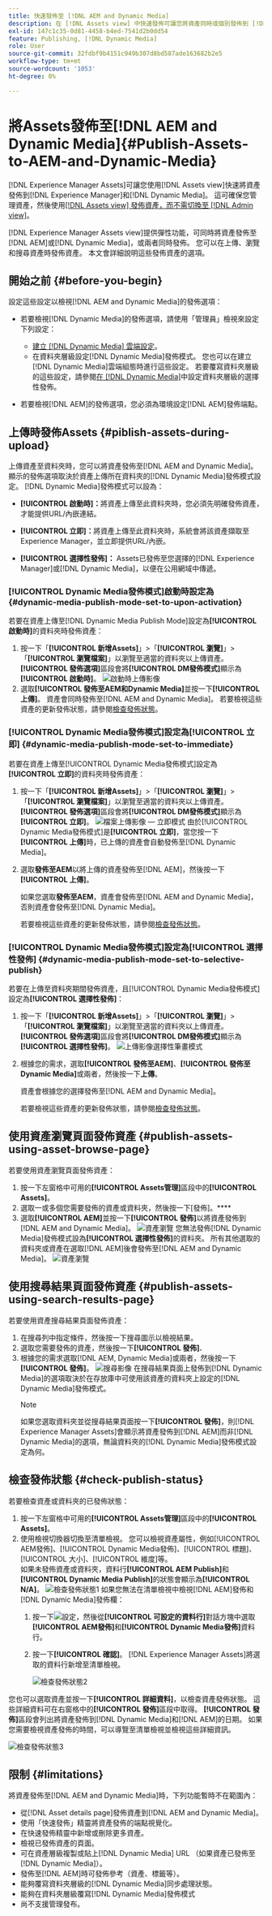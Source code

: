 ```yaml
---
title: 快速發佈至 [!DNL AEM and Dynamic Media]
description: 在 [!DNL Assets view] 中快速發佈可讓您將資產同時或個別發佈到 [!DNL AEM and Dynamic Media] 。 您可以選取資產和資料夾，並選擇發佈至 [!DNL Dynamic Media] 或 [!DNL AEM]。
exl-id: 147c1c35-0d81-4458-b4ed-7541d2b0dd54
feature: Publishing, [!DNL Dynamic Media]
role: User
source-git-commit: 32fdbf9b4151c949b307d8bd587ade163682b2e5
workflow-type: tm+mt
source-wordcount: '1053'
ht-degree: 0%

---
```


# 將Assets發佈至[!DNL AEM and Dynamic Media]{#Publish-Assets-to-AEM-and-Dynamic-Media}

[!DNL Experience Manager Assets]可讓您使用[!DNL Assets view]快速將資產發佈到[!DNL Experience Manager]和[!DNL Dynamic Media]。 這可確保您管理資產，然後使用[[!DNL Assets view] 發佈資產，而不需切換至 [!DNL Admin view]](/help/assets/overview.md##persona-based-experiences)。

[!DNL Experience Manager Assets view]提供彈性功能，可同時將資產發佈至[!DNL AEM]或[!DNL Dynamic Media]，或兩者同時發佈。 您可以在上傳、瀏覽和搜尋資產時發佈資產。 本文會詳細說明這些發佈資產的選項。

## 開始之前 {#before-you-begin}

設定這些設定以檢視[!DNL AEM and Dynamic Media]的發佈選項：

* 若要檢視[!DNL Dynamic Media]的發佈選項，請使用「管理員」檢視來設定下列設定：

   * [建立 [!DNL Dynamic Media] 雲端設定](/help/assets/dynamic-media/config-dm.md#configuring-dynamic-media-cloud-services)。
   * 在資料夾層級設定[!DNL Dynamic Media]發佈模式。 您也可以在建立[!DNL Dynamic Media]雲端組態時進行這些設定。 若要覆寫資料夾層級的這些設定，請參閱[在 [!DNL Dynamic Media]](/help/assets/dynamic-media/selective-publishing.md)中設定資料夾層級的選擇性發佈。

* 若要檢視[!DNL AEM]的發佈選項，您必須為環境設定[!DNL AEM]發佈端點。

## 上傳時發佈Assets {#piblish-assets-during-upload}

上傳資產至資料夾時，您可以將資產發佈至[!DNL AEM and Dynamic Media]。 顯示的發佈選項取決於資產上傳所在資料夾的[!DNL Dynamic Media]發佈模式設定。 [!DNL Dynamic Media]發佈模式可以設為：

* **[!UICONTROL 啟動時]：**&#x200B;將資產上傳至此資料夾時，您必須先明確發佈資產，才能提供URL/內嵌連結。

* **[!UICONTROL 立即]：**&#x200B;將資產上傳至此資料夾時，系統會將該資產擷取至Experience Manager，並立即提供URL/內嵌。
* **[!UICONTROL 選擇性發佈]：** Assets已發佈至您選擇的[!DNL Experience Manager]或[!DNL Dynamic Media]，以便在公用網域中傳遞。

### [!UICONTROL Dynamic Media發佈模式]啟動時設定為 {#dynamic-media-publish-mode-set-to-upon-activation}

若要在資產上傳至[!DNL Dynamic Media Publish Mode]設定為&#x200B;**[!UICONTROL 啟動時]**&#x200B;的資料夾時發佈資產：

1. 按一下「**[!UICONTROL 新增Assets]**」>「**[!UICONTROL 瀏覽]**」>「**[!UICONTROL 瀏覽檔案]**」以瀏覽至適當的資料夾以上傳資產。 **[!UICONTROL 發佈選項]**&#x200B;區段會將&#x200B;**[!UICONTROL DM發佈模式]**&#x200B;顯示為&#x200B;**[!UICONTROL 啟動時]**。
   ![啟動時上傳影像](/help/assets/assets/upload-uactivation.svg)
2. 選取&#x200B;**[!UICONTROL 發佈至AEM和Dynamic Media]**&#x200B;並按一下&#x200B;**[!UICONTROL 上傳]**。 資產會同時發佈至[!DNL AEM and Dynamic Media]。 若要檢視這些資產的更新發佈狀態，請參閱[檢查發佈狀態](#check-publish-status)。

### [!UICONTROL Dynamic Media發佈模式]設定為[!UICONTROL 立即] {#dynamic-media-publish-mode-set-to-immediate}

若要在資產上傳至[!UICONTROL Dynamic Media發佈模式]設定為&#x200B;**[!UICONTROL 立即]**&#x200B;的資料夾時發佈資產：

1. 按一下「**[!UICONTROL 新增Assets]**」>「**[!UICONTROL 瀏覽]**」>「**[!UICONTROL 瀏覽檔案]**」以瀏覽至適當的資料夾以上傳資產。 **[!UICONTROL 發佈選項]**&#x200B;區段會將&#x200B;**[!UICONTROL DM發佈模式]**&#x200B;顯示為&#x200B;**[!UICONTROL 立即]**。
   ![檔案上傳影像 — 立即模式](/help/assets/assets/resized-image-pdf-svg-new.svg)
由於[!UICONTROL Dynamic Media發佈模式]是&#x200B;**[!UICONTROL 立即]**，當您按一下&#x200B;**[!UICONTROL 上傳]**&#x200B;時，已上傳的資產會自動發佈至[!DNL Dynamic Media]。

2. 選取&#x200B;**發佈至AEM**&#x200B;以將上傳的資產發佈至[!DNL AEM]，然後按一下&#x200B;**[!UICONTROL 上傳]**。

   如果您選取&#x200B;**發佈至AEM**，資產會發佈至[!DNL AEM and Dynamic Media]，否則資產會發佈至[!DNL Dynamic Media]。

   若要檢視這些資產的更新發佈狀態，請參閱[檢查發佈狀態](#check-publish-status)。

### [!UICONTROL Dynamic Media發佈模式]設定為[!UICONTROL 選擇性發佈] {#dynamic-media-publish-mode-set-to-selective-publish}

若要在上傳至資料夾期間發佈資產，且[!UICONTROL Dynamic Media發佈模式]設定為&#x200B;**[!UICONTROL 選擇性發佈]**：

1. 按一下「**[!UICONTROL 新增Assets]**」>「**[!UICONTROL 瀏覽]**」>「**[!UICONTROL 瀏覽檔案]**」以瀏覽至適當的資料夾以上傳資產。 **[!UICONTROL 發佈選項]**&#x200B;區段會將&#x200B;**[!UICONTROL DM發佈模式]**&#x200B;顯示為&#x200B;**[!UICONTROL 選擇性發佈]**。
   ![上傳影像選擇性筆畫模式](/help/assets/assets/upload-selective.svg)

2. 根據您的需求，選取&#x200B;**[!UICONTROL 發佈至AEM]**、**[!UICONTROL 發佈至Dynamic Media]**&#x200B;或兩者，然後按一下&#x200B;**上傳**。

   資產會根據您的選擇發佈至[!DNL AEM and Dynamic Media]。

   若要檢視這些資產的更新發佈狀態，請參閱[檢查發佈狀態](#check-publish-status)。

## 使用資產瀏覽頁面發佈資產 {#publish-assets-using-asset-browse-page}

若要使用資產瀏覽頁面發佈資產：

1. 按一下左窗格中可用的&#x200B;**[!UICONTROL Assets管理]**&#x200B;區段中的&#x200B;**[!UICONTROL Assets]**。
2. 選取一或多個您需要發佈的資產或資料夾，然後按一下[發佈]。****
3. 選取&#x200B;**[!UICONTROL AEM]**&#x200B;並按一下&#x200B;**[!UICONTROL 發佈]**&#x200B;以將資產發佈到[!DNL AEM and Dynamic Media]。
   ![資產瀏覽](/help/assets/assets/browse-uactivation-immediate.svg)
您無法發佈[!DNL Dynamic Media]發佈模式設為&#x200B;**[!UICONTROL 選擇性發佈]**&#x200B;的資料夾。 所有其他選取的資料夾或資產在選取[!DNL AEM]後會發佈至[!DNL AEM and Dynamic Media]。
   ![資產瀏覽](/help/assets/assets/browse-selective123.svg)

## 使用搜尋結果頁面發佈資產 {#publish-assets-using-search-results-page}

若要使用資產搜尋結果頁面發佈資產：

1. 在搜尋列中指定條件，然後按一下搜尋圖示以檢視結果。
2. 選取您需要發佈的資產，然後按一下&#x200B;**[!UICONTROL 發佈].**
3. 根據您的需求選取[!DNL AEM, Dynamic Media]或兩者，然後按一下&#x200B;**[!UICONTROL 發佈]**。
   ![搜尋影像](/help/assets/assets/search-mode.svg)
在搜尋結果頁面上發佈到[!DNL Dynamic Media]的選項取決於在存放庫中可使用該資產的資料夾上設定的[!DNL Dynamic Media]發佈模式。
   >[!NOTE]
   >
   >如果您選取資料夾並從搜尋結果頁面按一下&#x200B;**[!UICONTROL 發佈]**，則[!DNL Experience Manager Assets]會顯示將資產發佈到[!DNL AEM]而非[!DNL Dynamic Media]的選項，無論資料夾的[!DNL Dynamic Media]發佈模式設定為何。

## 檢查發佈狀態 {#check-publish-status}

若要檢查資產或資料夾的已發佈狀態：

1. 按一下左窗格中可用的&#x200B;**[!UICONTROL Assets管理]**&#x200B;區段中的&#x200B;**[!UICONTROL Assets]**。
2. 使用檢視切換器切換至清單檢視。 您可以檢視資產屬性，例如[!UICONTROL AEM發佈]、[!UICONTROL Dynamic Media發佈]、[!UICONTROL 標題]、[!UICONTROL 大小]、[!UICONTROL 維度]等。\
   如果未發佈資產或資料夾，資料行&#x200B;**[!UICONTROL AEM Publish]**&#x200B;和&#x200B;**[!UICONTROL Dynamic Media Publish]**&#x200B;的狀態會顯示為&#x200B;**[!UICONTROL N/A]**。
   ![檢查發佈狀態1](/help/assets/assets/check-publish-status1.png)
如果您無法在清單檢視中檢視[!DNL AEM]發佈和[!DNL Dynamic Media]發佈欄：
   1. 按一下![設定](/help/assets/assets/settings-icon.svg)，然後從&#x200B;**[!UICONTROL 可設定的資料行]**&#x200B;對話方塊中選取&#x200B;**[!UICONTROL AEM發佈]**&#x200B;和&#x200B;**[!UICONTROL Dynamic Media發佈]**&#x200B;資料行。
   2. 按一下&#x200B;**[!UICONTROL 確認]**。 [!DNL Experience Manager Assets]將選取的資料行新增至清單檢視。

      ![檢查發佈狀態2](/help/assets/assets/check-publish-status2.png)

您也可以選取資產並按一下&#x200B;**[!UICONTROL 詳細資料]**，以檢查資產發佈狀態。 這些詳細資料可在右窗格中的&#x200B;**[!UICONTROL 發佈]**&#x200B;區段中取得。 **[!UICONTROL 發佈]**&#x200B;區段會列出將資產發佈到[!DNL Dynamic Media]和[!DNL AEM]的日期。 如果您需要檢視資產發佈的時間，可以導覽至清單檢視並檢視這些詳細資訊。

![檢查發佈狀態3](/help/assets/assets/check-publish-status3.png)

## 限制 {#limitations}

將資產發佈至[!DNL AEM and Dynamic Media]時，下列功能暫時不在範圍內：

* 從[!DNL Asset details page]發佈資產到[!DNL AEM and Dynamic Media]。
* 使用「快速發佈」精靈將資產發佈的端點視覺化。
* 在快速發佈精靈中新增或刪除更多資產。
* 檢視已發佈資產的頁面。
* 可在資產層級複製或貼上[!DNL Dynamic Media] URL （如果資產已發佈至[!DNL Dynamic Media]）。
* 發佈至[!DNL AEM]時可發佈參考（資產、標籤等）。
* 能夠覆寫資料夾層級的[!DNL Dynamic Media]同步處理狀態。
* 能夠在資料夾層級覆寫[!DNL Dynamic Media]發佈模式
* 尚不支援管理發布。
